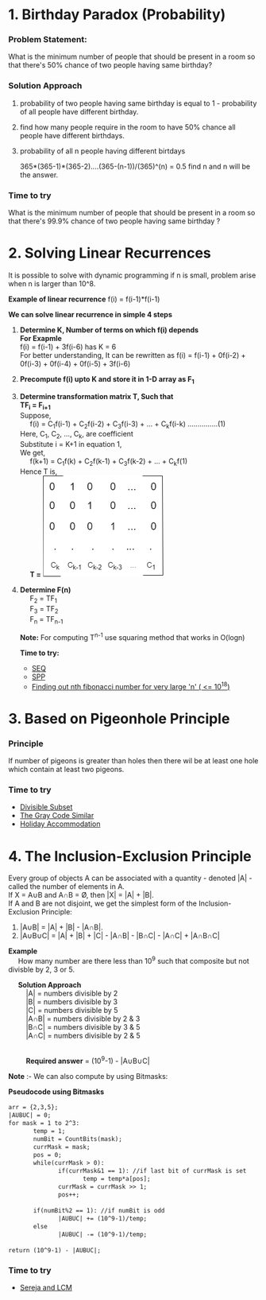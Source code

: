 # 1. Birthday Paradox (Probability)
### Problem Statement:
   What is the minimum number of people that should be present in a room so that there's 50% chance of two people having same birthday?

### Solution Approach
   1. probability of two people having same birthday is equal to 1 - probability of all people have different birthday.

   2. find how many people require in the room to have 50% chance all people have different birthdays.

   3. probability of all n people having different birtdays

       365*(365-1)*(365-2)....(365-(n-1))/(365)^(n) = 0.5
       find n and n will be the answer.


### Time to try
   What is the minimum number of people that should be present in a room so that there's 99.9% chance of two people having same birthday ?


# 2. Solving Linear Recurrences
   It is possible to solve with dynamic programming if n is small, problem arise when n is larger than 10^8.
   
   **Example of linear recurrence** f(i) = f(i-1)*f(i-1)

   **We can solve linear recurrence in simple 4 steps**
   1. **Determine K, Number of terms on which f(i) depends** <br> **For Exapmle**<br> f(i) = f(i-1) + 3f(i-6) has K = 6<br>
   For better understanding, It can be rewritten as f(i) = f(i-1) + 0f(i-2) + 0f(i-3) + 0f(i-4) + 0f(i-5) + 3f(i-6)

   2. **Precompute f(i) upto K and store it in 1-D array as F<sub>1</sub>**

   3. **Determine transformation matrix T, Such that**<br>
       **TF<sub>i</sub> = F<sub>i+1</sub>**
       <br>Suppose,<br>
       &nbsp;&nbsp;&nbsp;&nbsp; f(i) = C<sub>1</sub>f(i-1) + C<sub>2</sub>f(i-2) + C<sub>3</sub>f(i-3) + ... + C<sub>k</sub>f(i-k) ...............(1)  <br>
       Here, C<sub>1</sub>, C<sub>2</sub>, ..., C<sub>k</sub>, are coefficient <br>
       Substitute i = K+1 in equation 1, <br> 
       We get, <br>
       &nbsp;&nbsp;&nbsp;&nbsp; f(k+1) =  C<sub>1</sub>f(k) + C<sub>2</sub>f(k-1) + C<sub>3</sub>f(k-2) + ... + C<sub>k</sub>f(1)
       <br> Hence T is,<br>
        &nbsp;&nbsp;&nbsp;&nbsp; **T =** ![alt text](https://github.com/rohitmahor/competitive-programming/blob/master/images/t.png)

   4. **Determine F(n)** <br>
      &nbsp;&nbsp;&nbsp;&nbsp; F<sub>2</sub> = TF<sub>1</sub><br>
      &nbsp;&nbsp;&nbsp;&nbsp; F<sub>3</sub> = TF<sub>2</sub><br>
      &nbsp;&nbsp;&nbsp;&nbsp; F<sub>n</sub> = TF<sub>n-1</sub><br>

      **Note:** For computing T<sup>n-1</sup> use squaring method that works in O(logn)

      **Time to try:**<br>
       * [SEQ](https://spoj.com/problems/SEQ/) <br>
       * [SPP](https://spoj.com/problems/SPP/) <br>
       * [Finding out nth fibonacci number for very large 'n' ( <= 10<sup>18</sup>)](https://www.codechef.com/problems/SRTX16B)

# 3. Based on Pigeonhole Principle

### Principle
If number of pigeons is greater than holes then there wil be at least one hole which contain at least two pigeons.

### Time to try
* [Divisible Subset](https://www.codechef.com/problems/DIVSUBS)
* [The Gray Code Similar](https://www.codechef.com/problems/GRAYSC)
* [Holiday Accommodation](https://spoj.com/problems/HOLI/) 

# 4. The Inclusion-Exclusion Principle

Every group of objects A can be associated with a quantity - denoted |A| - called the number of elements in A.<br>
If X = A∪B and A∩B = Ø, then |X| = |A| + |B|.<br>
If A and B are not disjoint, we get the simplest form of the Inclusion-Exclusion Principle:<br>
1. |A∪B| = |A| + |B| - |A∩B|.
2. |A∪B∪C| = |A| + |B| + |C| - |A∩B| - |B∩C| - |A∩C| + |A∩B∩C|

**Example**<br>
&nbsp;&nbsp;&nbsp;&nbsp; How many number are there less than 10<sup>9</sup> such that composite but not divisble by 2, 3 or 5.<br>

&nbsp;&nbsp;&nbsp;&nbsp; **Solution Approach**
<br>&nbsp;&nbsp;&nbsp;&nbsp;&nbsp;&nbsp;&nbsp;&nbsp; |A| = numbers divisible by 2
<br>&nbsp;&nbsp;&nbsp;&nbsp;&nbsp;&nbsp;&nbsp;&nbsp; |B| = numbers divisible by 3
<br>&nbsp;&nbsp;&nbsp;&nbsp;&nbsp;&nbsp;&nbsp;&nbsp; |C| = numbers divisible by 5
<br>&nbsp;&nbsp;&nbsp;&nbsp;&nbsp;&nbsp;&nbsp;&nbsp;  |A∩B| = numbers divisible by 2 & 3
<br>&nbsp;&nbsp;&nbsp;&nbsp;&nbsp;&nbsp;&nbsp;&nbsp;  |B∩C| = numbers divisible by 3 & 5
<br>&nbsp;&nbsp;&nbsp;&nbsp;&nbsp;&nbsp;&nbsp;&nbsp;  |A∩C| = numbers divisible by 2 & 5

<br>&nbsp;&nbsp;&nbsp;&nbsp;&nbsp;&nbsp;&nbsp;&nbsp; **Required answer** = (10<sup>9</sup>-1) - |A∪B∪C|

**Note** :- We can also compute by using Bitmasks:

**Pseudocode using Bitmasks**
```
arr = {2,3,5};
|AUBUC| = 0;
for mask = 1 to 2^3:
       temp = 1;
       numBit = CountBits(mask);
       currMask = mask;
       pos = 0;
       while(currMask > 0):
              if(currMask&1 == 1): //if last bit of currMask is set
                     temp = temp*a[pos];
              currMask = currMask >> 1;
              pos++;

       if(numBit%2 == 1): //if numBit is odd
              |AUBUC| += (10^9-1)/temp;
       else
              |AUBUC| -= (10^9-1)/temp;

return (10^9-1) - |AUBUC|;
```

### Time to try
* [Sereja and LCM ](https://www.codechef.com/problems/SEALCM)  